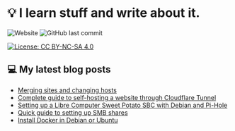 # 💡 I learn stuff and write about it.

![Website](https://img.shields.io/website?url=https%3A%2F%2Ffullmetalbrackets.com)
![GitHub last commit](https://img.shields.io/github/last-commit/fullmetalbrackets/blog)

[![License: CC BY-NC-SA 4.0](https://img.shields.io/badge/License-CC_BY--NC--SA_4.0-blue.svg)](https://creativecommons.org/licenses/by-nc-sa/4.0/)

## 💻 My latest blog posts
<!-- BLOG-POST-LIST:START -->
- [Merging sites and changing hosts](https://fullmetalbrackets.com/blog/merging-sites-and-changing-hosts/)
- [Complete guide to self-hosting a website through Cloudflare Tunnel](https://fullmetalbrackets.com/blog/self-host-website-cloudflare-tunnel/)
- [Setting up a Libre Computer Sweet Potato SBC with Debian and Pi-Hole](https://fullmetalbrackets.com/blog/setting-up-sweet-potato-debian-pihole/)
- [Quick guide to setting up SMB shares](https://fullmetalbrackets.com/blog/quick-guide-setting-up-smb/)
- [Install Docker in Debian or Ubuntu](https://fullmetalbrackets.com/blog/install-docker-debian-ubuntu/)
<!-- BLOG-POST-LIST:END -->
